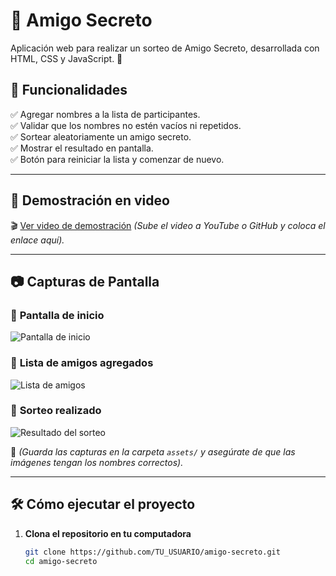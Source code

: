 # 🎁 Amigo Secreto

Aplicación web para realizar un sorteo de Amigo Secreto, desarrollada con HTML, CSS y JavaScript. 🚀

## 📌 Funcionalidades

✅ Agregar nombres a la lista de participantes.  
✅ Validar que los nombres no estén vacíos ni repetidos.  
✅ Sortear aleatoriamente un amigo secreto.  
✅ Mostrar el resultado en pantalla.  
✅ Botón para reiniciar la lista y comenzar de nuevo.  

---

## 🎥 **Demostración en video**
🎬 [Ver video de demostración](#) *(Sube el video a YouTube o GitHub y coloca el enlace aquí).*

---

## 📷 **Capturas de Pantalla**
### 📌 **Pantalla de inicio**
![Pantalla de inicio](assets/screenshot1.png)

### 📌 **Lista de amigos agregados**
![Lista de amigos](assets/screenshot2.png)

### 📌 **Sorteo realizado**
![Resultado del sorteo](assets/screenshot3.png)

📌 *(Guarda las capturas en la carpeta `assets/` y asegúrate de que las imágenes tengan los nombres correctos).*

---

## 🛠 **Cómo ejecutar el proyecto**
1. **Clona el repositorio en tu computadora**  
   ```sh
   git clone https://github.com/TU_USUARIO/amigo-secreto.git
   cd amigo-secreto
